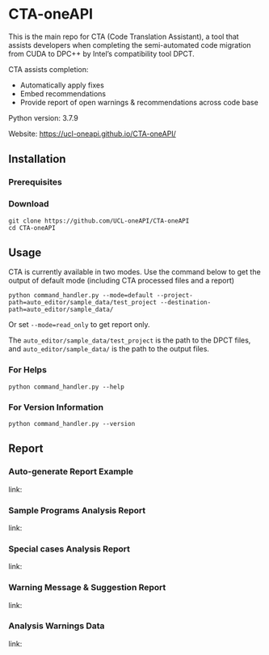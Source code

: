 # CTA-oneAPI

This is the main repo for CTA (Code Translation Assistant), a tool that assists developers when completing the semi-automated code migration from CUDA to DPC++ by Intel’s compatibility tool DPCT.  

CTA assists completion:

* Automatically apply fixes  
* Embed recommendations
* Provide report of open warnings & recommendations across code base

Python version: 3.7.9

Website: https://ucl-oneapi.github.io/CTA-oneAPI/

## Installation

### Prerequisites

### Download
```Shell
git clone https://github.com/UCL-oneAPI/CTA-oneAPI
cd CTA-oneAPI
```
## Usage
CTA is currently available in two modes.
Use the command below to get the output of default mode (including CTA processed files and a report)  
```Shell
python command_handler.py --mode=default --project-path=auto_editor/sample_data/test_project --destination-path=auto_editor/sample_data/
```
Or set `--mode=read_only` to get report only. 

The `auto_editor/sample_data/test_project` is the path to the DPCT files, and `auto_editor/sample_data/` is the path to the output files.

### For Helps
```Shell
python command_handler.py --help
```

### For Version Information
```Shell
python command_handler.py --version
```

## Report
### Auto-generate Report Example
link:
### Sample Programs Analysis Report
link:
### Special cases Analysis Report
link:
### Warning Message & Suggestion Report
link:
### Analysis Warnings Data
link:
